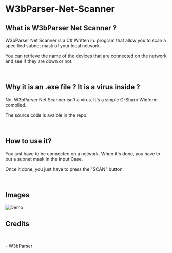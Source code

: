 # W3bParser-Net-Scanner
<h2>What is W3bParser Net Scanner ?</h2>
<p>W3bParser Net Scanner is a C# Written in. program that allow you to scan a specified subnet mask of your local network.</p>
<p>You can retrieve the name of the devices that are connected on the network and see if they are down or not.</p>
<br>
<h2>Why it is an .exe file ? It is a virus inside ?</h2>
<p>No. W3bParser Net Scanner isn't a virus. It's a simple C-Sharp Winform compiled.</p>
<p>The source code is avaible in the repo.</p>
<br>
<h2>How to use it?</h2>
<p>You just have to be connected on a network. When it's done, you have to put a subnet mask in the Input Case.</p>
<p>Once it done, you just have to press the "SCAN" button.</p>
<br>
<h2>Images</h2>
<img src="https://cdn.discordapp.com/attachments/1044757193997680703/1045695925080838185/Capture_decran_2022-11-25_142824.png" alt="Demo">
<br>
<h2>Credits</h2>
<br>
<p> - W3bParser</p>
